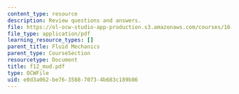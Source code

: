 ```yaml
---
content_type: resource
description: Review questions and answers.
file: https://ol-ocw-studio-app-production.s3.amazonaws.com/courses/16-01-unified-engineering-i-ii-iii-iv-fall-2005-spring-2006/e0d3a062be76358870734b683c189b86_f12_mud.pdf
file_type: application/pdf
learning_resource_types: []
parent_title: Fluid Mechanics
parent_type: CourseSection
resourcetype: Document
title: f12_mud.pdf
type: OCWFile
uid: e0d3a062-be76-3588-7073-4b683c189b86
---
```

